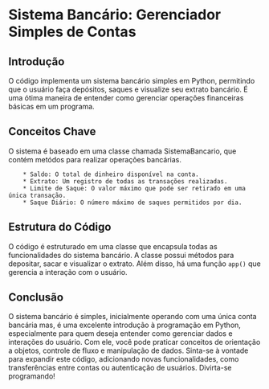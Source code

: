 # Sistema Bancário: Gerenciador Simples de Contas

## Introdução
O código implementa um sistema bancário simples em Python, permitindo que o usuário
faça depósitos, saques e visualize seu extrato bancário. É uma ótima maneira de entender
como gerenciar operações financeiras básicas em um programa.

## Conceitos Chave
O sistema é baseado em uma classe chamada SistemaBancario, que contém metódos para realizar operações bancárias.

        * Saldo: O total de dinheiro disponível na conta.
        * Extrato: Um registro de todas as transações realizadas.
        * Limite de Saque: O valor máximo que pode ser retirado em uma única transação.
        * Saque Diário: O número máximo de saques permitidos por dia.

## Estrutura do Código
O código é estruturado em uma classe que encapsula todas as funcionalidades do sistema bancário. 
A classe possui métodos para depositar, sacar e visualizar o extrato. Além disso, há uma função 
``app()`` que gerencia a interação com o usuário.

## Conclusão
O sistema bancário é simples, inicialmente operando com uma única conta bancária mas,
é uma excelente introdução à programação em Python, especialmente  para quem deseja entender como gerenciar dados e interações do usuário. Com ele, você pode praticar conceitos de orientação a objetos, controle de fluxo e manipulação de dados. 
Sinta-se à vontade para expandir este código, adicionando novas funcionalidades, como 
transferências entre contas ou autenticação de usuários. Divirta-se programando!